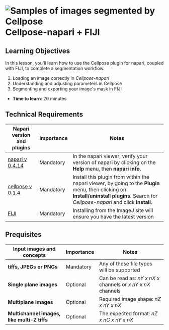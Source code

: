 ![Samples of images segmented by Cellpose](images/Cellpose-banner.png)
Cellpose-napari + FIJI
=======================

## Learning Objectives

In this lesson, you'll learn how to use the Cellpose plugin for napari, coupled with FIJI, to complete a segmentation workflow.

1.  Loading an image correctly in *Cellpose-napari*
2.  Understanding and adjusting parameters in Cellpose
3.  Segmenting and exporting your image's mask in FIJI 

- **Time to learn**: 20 minutes

## Technical Requirements

| Napari version and plugins                                                                     | Importance | Notes |
| -------------------------------------------------------------------------------- | ---------- | ----- |
| [napari v 0.4.14](https://chanzuckerberg.github.io/napari-segmentation-workshop/onboard/lesson3.html) | Mandatory  | In the napari viewer, verify your version of napari by clicking on the **Help** menu, then **napari info**. | |
| [cellpose v 0.1.4](https://www.napari-hub.org/plugins/cellpose-napari) | Mandatory  | Install this plugin from within the napari viewer, by going to the **Plugin** menu, then clicking on **Install/uninstall plugins**. Search for *Cellpose-napari* and click **install**. | |
| [FIJI](https://imagej.net/software/fiji/) | Mandatory  | Installing from the ImageJ site will ensure you have the latest version | |

## Prequisites

| Input images and concepts                                                                 | Importance | Notes |
| -------------------------------------------------------------------------------- | ---------- | ----- |
| **tiffs, JPEGs or PNGs** | Mandatory  | Any of these file types will be supported | |
| **Single plane images** | Optional  | Can be read as: *nY x nX x* channels or *x nY x nX* channels| |
| **Multiplane images** | Optional  | Required image shape: *nZ x nY x nX*  | |
| **Multichannel images, like multi-Z tiffs** | Optional  | The expected format: *nZ x nC x nY x nX*  | |

## 
